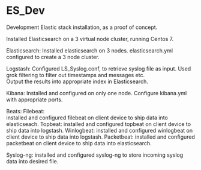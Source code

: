 # ES_Dev

Development Elastic stack installation, as a proof of concept.

Installed Elasticsearch on a 3 virtual node cluster, running Centos 7.

Elasticsearch:
  Installed elasticsearch on 3 nodes.
  elasticsearch.yml configured to create a 3 node cluster.
  
Logstash:
  Configured LS_Syslog.conf, to retrieve syslog file as input.
  Used grok filtering to filter out timestamps and messages etc.  
  Output the results into appropriate index in Elasticsearch.
  
Kibana:
  Installed and configured on only one node.
  Configure kibana.yml with appropriate ports.
  
Beats:
  Filebeat:  
    installed and configured filebeat on client device to ship data into elasticseach.
  Topbeat:
    installed and configured topbeat on client device to ship data into logstash.
  Winlogbeat:
    installed and configured winlogbeat on client device to ship data into logstash.
  Packetbeat:
    installed and configured packetbeat on client device to ship data into elasticsearch.
    
Syslog-ng:
  installed and configured syslog-ng to store incoming syslog data into desired file.
  



